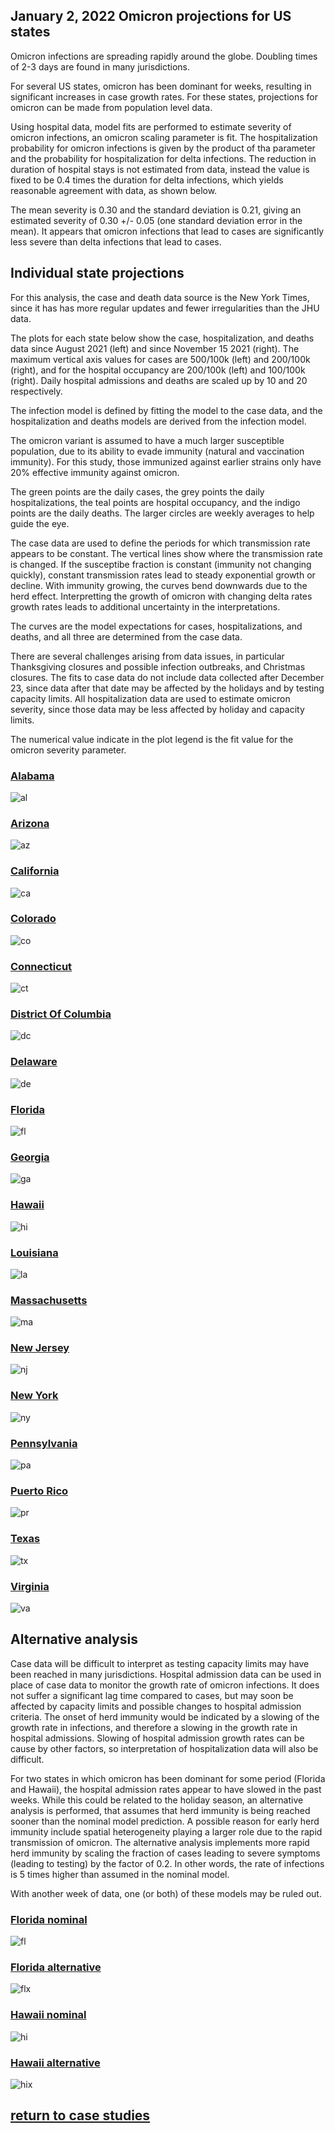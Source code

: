 ## January 2, 2022 Omicron projections for US states

Omicron infections are spreading rapidly around the globe.
Doubling times of 2-3 days are found in many jurisdictions.

For several US states, omicron has been dominant for weeks, resulting in
significant increases in case growth rates.
For these states, projections for omicron can be made from population level data.

Using hospital data, model fits are performed 
to estimate severity of omicron infections, an omicron scaling 
parameter is fit. The hospitalization probability for omicron infections is given by
the product of tha parameter and the probability for hospitalization for delta infections.
The reduction in duration of hospital stays is not estimated from data, instead the
value is fixed to be 0.4 times the duration for delta infections, which yields
reasonable agreement with data, as shown below.

The mean severity is 0.30 and the standard deviation is 0.21, giving an estimated severity of
0.30 +/- 0.05 (one standard deviation error in the mean).
It appears that omicron infections that lead to cases are 
significantly less severe than delta infections that lead to cases.

## Individual state projections

For this analysis, the case and death data source is the New York Times, since it has
has more regular updates and fewer irregularities than the JHU data.

The plots for each state below show the case, hospitalization, and deaths data since
August 2021 (left) and since November 15 2021 (right).
The maximum vertical axis values for cases are 500/100k (left) and 200/100k (right), and
for the hospital occupancy are 200/100k (left) and 100/100k (right).
Daily hospital admissions and deaths are scaled up by 10 and 20 respectively.

The infection model is defined by fitting the model to the case data, and the
hospitalization and deaths models are derived from the infection model.

The omicron variant is assumed to have a much larger susceptible population, due to its
ability to evade immunity (natural and vaccination immunity). 
For this study, those immunized against earlier strains only have 20% effective immunity
against omicron.

The green points are the daily cases, the grey points the daily hospitalizations, 
the teal points are hospital occupancy, and the indigo points are the daily deaths. 
The larger circles are weekly averages to help guide the eye.

The case data are used to define the periods for which transmission rate appears to be constant.
The vertical lines show where the transmission rate is changed.
If the susceptibe fraction is constant (immunity not changing quickly), constant transmission rates
lead to steady exponential growth or decline.
With immunity growing, the curves bend downwards due to the herd effect.
Interpretting the growth of omicron with changing delta rates growth rates leads to additional
uncertainty in the interpretations.

The curves are the model expectations for cases, hospitalizations, and deaths, and
all three are determined from the case data.

There are several challenges arising from data issues, in particular Thanksgiving closures and
possible infection outbreaks, and Christmas closures.
The fits to case data do not include data collected after December 23, since data after that date
may be affected by the holidays and by testing capacity limits.
All hospitalization data are used to estimate omicron severity, since those data may
be less affected by holiday and capacity limits.

The numerical value indicate in the plot legend is the fit value for the omicron severity parameter.

### [Alabama](img/al_4_1_0102_linear_omicron.pdf)

![al](img/al_4_1_0102_linear_omicron.png)

### [Arizona](img/az_4_1_0102_linear_omicron.pdf)

![az](img/az_4_1_0102_linear_omicron.png)

### [California](img/ca_4_1_0102_linear_omicron.pdf)

![ca](img/ca_4_1_0102_linear_omicron.png)

### [Colorado](img/co_4_1_0102_linear_omicron.pdf)

![co](img/co_4_1_0102_linear_omicron.png)

### [Connecticut](img/ct_4_1_0102_linear_omicron.pdf)

![ct](img/ct_4_1_0102_linear_omicron.png)

### [District Of Columbia](img/dc_4_1_0102_linear_omicron.pdf)

![dc](img/dc_4_1_0102_linear_omicron.png)

### [Delaware](img/de_4_1_0102_linear_omicron.pdf)

![de](img/de_4_1_0102_linear_omicron.png)

### [Florida](img/fl_4_1_0102_linear_omicron.pdf)

![fl](img/fl_4_1_0102_linear_omicron.png)

### [Georgia](img/ga_4_1_0102_linear_omicron.pdf)

![ga](img/ga_4_1_0102_linear_omicron.png)

### [Hawaii](img/hi_4_1_0102_linear_omicron.pdf)

![hi](img/hi_4_1_0102_linear_omicron.png)

### [Louisiana](img/la_4_1_0102_linear_omicron.pdf)

![la](img/la_4_1_0102_linear_omicron.png)

### [Massachusetts](img/ma_4_1_0102_linear_omicron.pdf)

![ma](img/ma_4_1_0102_linear_omicron.png)

### [New Jersey](img/nj_4_1_0102_linear_omicron.pdf)

![nj](img/nj_4_1_0102_linear_omicron.png)

### [New York](img/ny_4_1_0102_linear_omicron.pdf)

![ny](img/ny_4_1_0102_linear_omicron.png)

### [Pennsylvania](img/pa_4_1_0102_linear_omicron.pdf)

![pa](img/pa_4_1_0102_linear_omicron.png)

### [Puerto Rico](img/pr_4_1_0102_linear_omicron.pdf)

![pr](img/pr_4_1_0102_linear_omicron.png)

### [Texas](img/tx_4_1_0102_linear_omicron.pdf)

![tx](img/tx_4_1_0102_linear_omicron.png)

### [Virginia](img/va_4_1_0102_linear_omicron.pdf)

![va](img/va_4_1_0102_linear_omicron.png)

## Alternative analysis

Case data will be difficult to interpret as testing capacity limits may have been reached 
in many jurisdictions.
Hospital admission data can be used in place of case data to monitor the growth rate 
of omicron infections.
It does not suffer a significant lag time compared to cases, but may soon be affected by
capacity limits and possible changes to hospital admission criteria.
The onset of herd immunity would be indicated by a slowing of the growth rate in infections, and
therefore a slowing in the growth rate in hospital admissions.
Slowing of hospital admission growth rates can be cause by other factors, so interpretation of
hospitalization data will also be difficult.

For two states in which omicron has been dominant for some period (Florida and Hawaii), 
the hospital admission rates appear to have slowed in the past weeks.
While this could be related to the holiday season, an alternative analysis is performed, that
assumes that herd immunity is being reached sooner than the nominal model prediction.
A possible reason for early herd immunity include spatial heterogeneity playing a larger role
due to the rapid transmission of omicron.
The alternative analysis implements more rapid herd immunity by scaling the fraction of
cases leading to severe symptoms (leading to testing) by the factor of 0.2. 
In other words, the rate of infections is 5 times higher than assumed in the nominal model.

With another week of data, one (or both) of these models may be ruled out.

### [Florida nominal](img/fl_4_1_0102_linear_omicron.pdf)

![fl](img/fl_4_1_0102_linear_omicron.png)

### [Florida alternative](img/fl_4_1_0102x_linear_omicron.pdf)

![flx](img/fl_4_1_0102x_linear_omicron.png)

### [Hawaii nominal](img/hi_4_1_0102_linear_omicron.pdf)

![hi](img/hi_4_1_0102_linear_omicron.png)

### [Hawaii alternative](img/hi_4_1_0102x_linear_omicron.pdf)

![hix](img/hi_4_1_0102x_linear_omicron.png)


## [return to case studies](../index.md)

